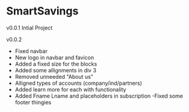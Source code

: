 # SmartSavings
v0.0.1
Intial Project

v0.0.2
- Fixed navbar
- New logo in navbar and favicon
- Added a fixed size for the blocks
- Added some allignments in div 3
- Removed unneeded "About us"
- Alligned types of accounts (company/ind/partners)
- Added learn more for each with functionality
- Added Fname Lname and placeholders in subscription
-Fixed some footer thingies
